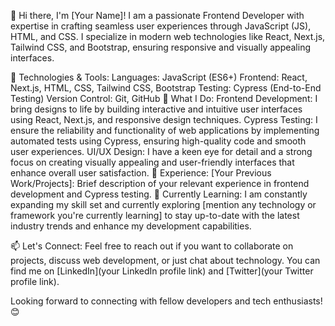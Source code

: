 👋 Hi there, I'm [Your Name]!
I am a passionate Frontend Developer with expertise in crafting seamless user experiences through JavaScript (JS), HTML, and CSS. I specialize in modern web technologies like React, Next.js, Tailwind CSS, and Bootstrap, ensuring responsive and visually appealing interfaces.

🔬 Technologies & Tools:
Languages: JavaScript (ES6+)
Frontend: React, Next.js, HTML, CSS, Tailwind CSS, Bootstrap
Testing: Cypress (End-to-End Testing)
Version Control: Git, GitHub
🚀 What I Do:
Frontend Development: I bring designs to life by building interactive and intuitive user interfaces using React, Next.js, and responsive design techniques.
Cypress Testing: I ensure the reliability and functionality of web applications by implementing automated tests using Cypress, ensuring high-quality code and smooth user experiences.
UI/UX Design: I have a keen eye for detail and a strong focus on creating visually appealing and user-friendly interfaces that enhance overall user satisfaction.
💼 Experience:
[Your Previous Work/Projects]: Brief description of your relevant experience in frontend development and Cypress testing.
🌱 Currently Learning:
I am constantly expanding my skill set and currently exploring [mention any technology or framework you're currently learning] to stay up-to-date with the latest industry trends and enhance my development capabilities.

📫 Let's Connect:
Feel free to reach out if you want to collaborate on projects, discuss web development, or just chat about technology. You can find me on [LinkedIn](your LinkedIn profile link) and [Twitter](your Twitter profile link).

Looking forward to connecting with fellow developers and tech enthusiasts! 😊
